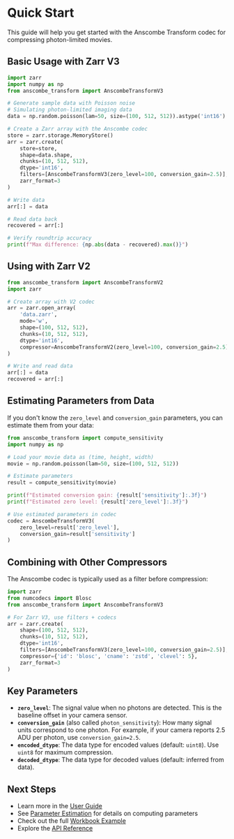 # Quick Start

This guide will help you get started with the Anscombe Transform codec for compressing photon-limited movies.

## Basic Usage with Zarr V3

```python
import zarr
import numpy as np
from anscombe_transform import AnscombeTransformV3

# Generate sample data with Poisson noise
# Simulating photon-limited imaging data
data = np.random.poisson(lam=50, size=(100, 512, 512)).astype('int16')

# Create a Zarr array with the Anscombe codec
store = zarr.storage.MemoryStore()
arr = zarr.create(
    store=store,
    shape=data.shape,
    chunks=(10, 512, 512),
    dtype='int16',
    filters=[AnscombeTransformV3(zero_level=100, conversion_gain=2.5)],
    zarr_format=3
)

# Write data
arr[:] = data

# Read data back
recovered = arr[:]

# Verify roundtrip accuracy
print(f"Max difference: {np.abs(data - recovered).max()}")
```

## Using with Zarr V2

```python
from anscombe_transform import AnscombeTransformV2
import zarr

# Create array with V2 codec
arr = zarr.open_array(
    'data.zarr',
    mode='w',
    shape=(100, 512, 512),
    chunks=(10, 512, 512),
    dtype='int16',
    compressor=AnscombeTransformV2(zero_level=100, conversion_gain=2.5)
)

# Write and read data
arr[:] = data
recovered = arr[:]
```

## Estimating Parameters from Data

If you don't know the `zero_level` and `conversion_gain` parameters, you can estimate them from your data:

```python
from anscombe_transform import compute_sensitivity
import numpy as np

# Load your movie data as (time, height, width)
movie = np.random.poisson(lam=50, size=(100, 512, 512))

# Estimate parameters
result = compute_sensitivity(movie)

print(f"Estimated conversion gain: {result['sensitivity']:.3f}")
print(f"Estimated zero level: {result['zero_level']:.3f}")

# Use estimated parameters in codec
codec = AnscombeTransformV3(
    zero_level=result['zero_level'],
    conversion_gain=result['sensitivity']
)
```

## Combining with Other Compressors

The Anscombe codec is typically used as a filter before compression:

```python
import zarr
from numcodecs import Blosc
from anscombe_transform import AnscombeTransformV3

# For Zarr V3, use filters + codecs
arr = zarr.create(
    shape=(100, 512, 512),
    chunks=(10, 512, 512),
    dtype='int16',
    filters=[AnscombeTransformV3(zero_level=100, conversion_gain=2.5)],
    compressor={'id': 'blosc', 'cname': 'zstd', 'clevel': 5},
    zarr_format=3
)
```

## Key Parameters

- **`zero_level`**: The signal value when no photons are detected. This is the baseline offset in your camera sensor.
- **`conversion_gain`** (also called `photon_sensitivity`): How many signal units correspond to one photon. For example, if your camera reports 2.5 ADU per photon, use `conversion_gain=2.5`.
- **`encoded_dtype`**: The data type for encoded values (default: `uint8`). Use `uint8` for maximum compression.
- **`decoded_dtype`**: The data type for decoded values (default: inferred from data).

## Next Steps

- Learn more in the [User Guide](../user-guide/overview.md)
- See [Parameter Estimation](../user-guide/parameter-estimation.md) for details on computing parameters
- Check out the full [Workbook Example](../examples/workbook.md)
- Explore the [API Reference](../api/codec.md)
